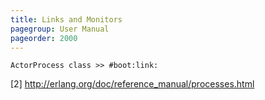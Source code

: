 ```yaml
---
title: Links and Monitors
pagegroup: User Manual
pageorder: 2000
---
```


`ActorProcess class >> #boot:link:`

[2] http://erlang.org/doc/reference_manual/processes.html

